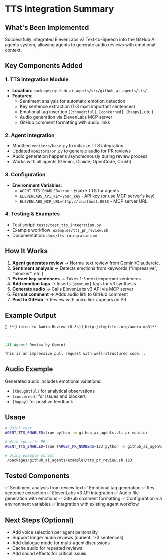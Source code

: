 # TTS Integration Summary

## What's Been Implemented

Successfully integrated ElevenLabs v3 Text-to-Speech into the GitHub AI agents system, allowing agents to generate audio reviews with emotional context.

## Key Components Added

### 1. TTS Integration Module
- **Location**: `packages/github_ai_agents/src/github_ai_agents/tts/`
- **Features**:
  - Sentiment analysis for automatic emotion detection
  - Key sentence extraction (1-3 most important sentences)
  - Emotional tag insertion (`[thoughtful]`, `[concerned]`, `[happy]`, etc.)
  - Audio generation via ElevenLabs MCP server
  - GitHub comment formatting with audio links

### 2. Agent Integration
- Modified `monitors/base.py` to initialize TTS integration
- Updated `monitors/pr.py` to generate audio for PR reviews
- Audio generation happens asynchronously during review process
- Works with all agents (Gemini, Claude, OpenCode, Crush)

### 3. Configuration
- **Environment Variables**:
  - `AGENT_TTS_ENABLED=true` - Enable TTS for agents
  - `ELEVENLABS_API_KEY=your_key` - API key (or use MCP server's key)
  - `ELEVENLABS_MCP_URL=http://localhost:8018` - MCP server URL

### 4. Testing & Examples
- Test script: `tests/test_tts_integration.py`
- Example workflow: `examples/tts_pr_review.sh`
- Documentation: `docs/tts-integration.md`

## How It Works

1. **Agent generates review** → Normal text review from Gemini/Claude/etc.
2. **Sentiment analysis** → Detects emotions from keywords ("impressive", "blocker", etc.)
3. **Extract key sentences** → Takes 1-3 most important sentences
4. **Add emotion tags** → Inserts `[emotion]` tags for v3 synthesis
5. **Generate audio** → Calls ElevenLabs v3 API via MCP server
6. **Format comment** → Adds audio link to GitHub comment
7. **Post to GitHub** → Review with audio link appears on PR

## Example Output

```markdown
🎤 **[Listen to Audio Review (8.5s)](http://tmpfiles.org/audio.mp3)**

---

[AI Agent] Review by Gemini

This is an impressive pull request with well-structured code...
```

## Audio Example

Generated audio includes emotional variations:
- `[thoughtful]` for analytical observations
- `[concerned]` for issues and blockers
- `[happy]` for positive feedback

## Usage

```bash
# Quick test
AGENT_TTS_ENABLED=true python -m github_ai_agents.cli pr-monitor

# With specific PR
AGENT_TTS_ENABLED=true TARGET_PR_NUMBERS=123 python -m github_ai_agents.cli pr-monitor

# Using example script
./packages/github_ai_agents/examples/tts_pr_review.sh 123
```

## Tested Components

✅ Sentiment analysis from review text
✅ Emotional tag generation
✅ Key sentence extraction
✅ ElevenLabs v3 API integration
✅ Audio file generation with emotions
✅ GitHub comment formatting
✅ Configuration via environment variables
✅ Integration with existing agent workflow

## Next Steps (Optional)

- Add voice selection per agent personality
- Support longer audio reviews (current: 1-3 sentences)
- Add dialogue mode for multi-agent discussions
- Cache audio for repeated reviews
- Add sound effects for critical issues
